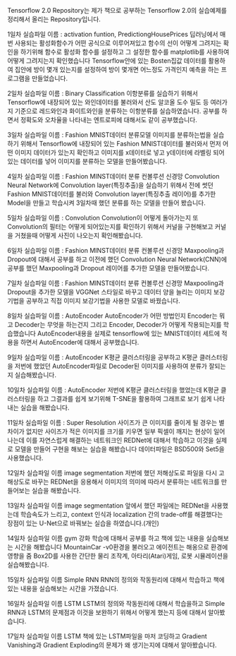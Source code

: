 Tensorflow 2.0 Repository는 제가 책으로 공부하는 Tensorflow 2.0의 실습예제를 정리해서 올리는 Repository입니다.

1일차
실습파일 이름 : activation funtion, PredictiongHousePrices 
딥러닝에서 매번 사용되는 활성화함수가 어떤 공식으로 이루어져있고 함수의 선이 어떻게 그려지는 확인을 하기위해 함수로 활성화 함수를 설정하고
그 설정한 함수를 matplotlib를 사용하여 어떻게 그려지는지 확인했습니다
Tensorflow안에 있는 Bosten집값 데이터를 활용하여 집안에 방이 몇개 있는지를 설정하여 방이 몇개면 어느정도 가격인지 예측을 하는 프로그램을 만들었습니다.

2일차
실습파일 이름 : Binary Classification
이항분류를 실습하기 위해서 Tensorflow에 내장되어 있는 와인데이터를 불러와서 산도 알코올 도수 밀도 등 여러가지 기준으로 레드와인과 화이트와인을 분류하는 이항분류를 실습하였습니다.
공부를 하면서 정확도와 오차율을 나타내는 엔트로피에 대해서도 같이 공부했습니다.

3일차
실습파일 이름 : Fashion MNIST데이터 분류모델
이미지를 분류하는법을 실습하기 위해서 Tensorflow에 내장되어 있는 Fashion MNIST데이터를 불러와서 먼저 어떤 이미지 데이터가 있는지 확인하고 이미지를 x데이터로 넣고
y데이터에 라벨링 되어있는 데이터를 넣어 이미지를 분류하는 모델을 만들어봤습니다. 

4일차
실습파일 이름 : Fashion MINST데이터 분류 컨볼루션 신경망
Convolution Neural Network에 Convolution layer(특징추출)을 실습하기 위해서 전에 썻던 Fashion MNIST데이터를 불러와 Convolution layer(특징추출 레이어)를 추가한 Model을 만들고 학습시켜
3일차때 했던 분류를 하는 모델을 만들어 봤습니다.

5일차
실습파일 이름 : Convolution
Convolution이 어떻게 돌아가는지 또 Convolution의 필터는 어떻게 되어있는지를 확인하기 위해서 커널을 구현해보고 커널을 거쳤을때 어떻게 사진이 나오는지 확인해봤습니다.

6일차
실습파일 이름 : Fashion MINST데이터 분류 컨볼루션 신경망
Maxpooling과 Dropout에 대해서 공부를 하고 이전에 했던 Convolution Neural Network(CNN)에 공부를 했던 Maxpooling과 Dropout 레이어를 추가한 모델을 만들어봤습니다.

7일차
실습파일 이름 : Fashion MINST데이터 분류 컨볼루션 신경망
Maxpooling과 Dropout을 추가한 모델을 VGGNet 스타일로 바꾸고 데이터 양을 늘리는 이미지 보강기법을 공부하고 직접 이미지 보강기법을 사용한 모델로 바꿨습니다.

8일차
실습파일 이름 : AutoEncoder
AutoEncoder가 어떤 방법인지 Encoder는 뭐고 Decoder는 무엇을 하는건지 그리고 Encoder, Decoder가 어떻게 작용되는지를 학습했습니다 
AutoEncoder내용을 실제로 tensorflow에 있는 MNIST데이터 세트에 적용을 하면서 AutoEncoder에 대해서 공부했습니다.

9일차
실습파일 이름 : AutoEncoder
K평균 클러스터링을 공부하고 K평균 클러스터링을 저번에 했었던 AutoEncoder파일로 Decoder된 이미지를 사용하여 분류가 잘되는지 실습해봤습니다.

10일차
실습파일 이름 : AutoEncoder
저번에 K평균 클러스터링을 했었는데 K평균 클러스터링을 하고 그결과를 쉽게 보기위해 T-SNE을 활용하여 그래프로 보기 쉽게 나타내는 실습을 해봤습니다.

11일차
실습파일 이름 : Super Resolution
사이즈가 큰 이미지를 줄이게 될 경우는 별 차이가 없지만 사이즈가 적은 이미지를 크기를 키우면 일부 픽셀이 깨지는 현상이 일어나는데 이를 자연스럽게 해결하는 네트워크인 REDNet에 대해서 학습하고 이것을 실제로 모델을 만들어 구현을 해보는 실습을 해봤습니다
데이터파일은 BSD500와 Set5을 사용했습니다.

12일차
실습파일 이름 image segmentation
저번에 했던 저해상도로 파일을 다시 고해상도로 바꾸는 REDNet을 응용해서 이미지의 의미에 따라서 분류하는 네트워크를 만들어보는 실습을 해봤습니다.

13일차
실습파일 이름 image segmentation
앞에서 했던 파일에는 REDNet을 사용했는데 학습속도가 느리고, context 인식과 localization 간의 trade-off를 해결했다는 장점이 있는 U-Net으로 바꿔보는 실습을 하였습니다.(개인)

14일차
실습파일 이름 gym
강화 학습에 대해서 공부를 하고 책에 있는 내용을 실습해보는 시간을 해봤습니다 MountainCar -v0환경을 불러오고 에이전트는 해옹으로 환경에 영향을 줌 Box2D를 사용한 간단한 물리 조작계, 아타리(Atari)게임, 로봇 시뮬레이션을 실습해봤습니다.

15일차
실습파일 이름 Simple RNN
RNN의 정의와 작동원리에 대해서 학습하고 책에 있는 내용을 실습해보는 시간을 가졌습니다.

16일차
실습파일 이름 LSTM
LSTM의 정의와 작동원리에 대해서 학습을하고 Simple RNN과 LSTM의 문제점과 이것을 보완하기 위해서 어떻게 했는지 등에 대해서 알아봤습니다.

17일차
실습파일 이름 LSTM
책에 있는 LSTM파일을 마저 코딩하고 Gradient Vanishing과 Gradient Exploding의 문제가 왜 생기는지에 대해서 알아봤습니다.
